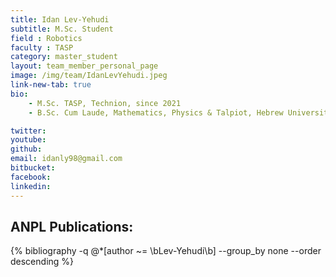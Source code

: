 ```yaml
---
title: Idan Lev-Yehudi
subtitle: M.Sc. Student
field : Robotics
faculty : TASP
category: master_student
layout: team_member_personal_page
image: /img/team/IdanLevYehudi.jpeg
link-new-tab: true
bio:
    - M.Sc. TASP, Technion, since 2021
    - B.Sc. Cum Laude, Mathematics, Physics & Talpiot, Hebrew University of Jeruslam, 2019

twitter: 
youtube: 
github: 
email: idanly98@gmail.com
bitbucket: 
facebook: 
linkedin: 
---
```


## ANPL Publications:

{% bibliography -q @*[author ~= \bLev-Yehudi\b] --group_by none --order descending %}

